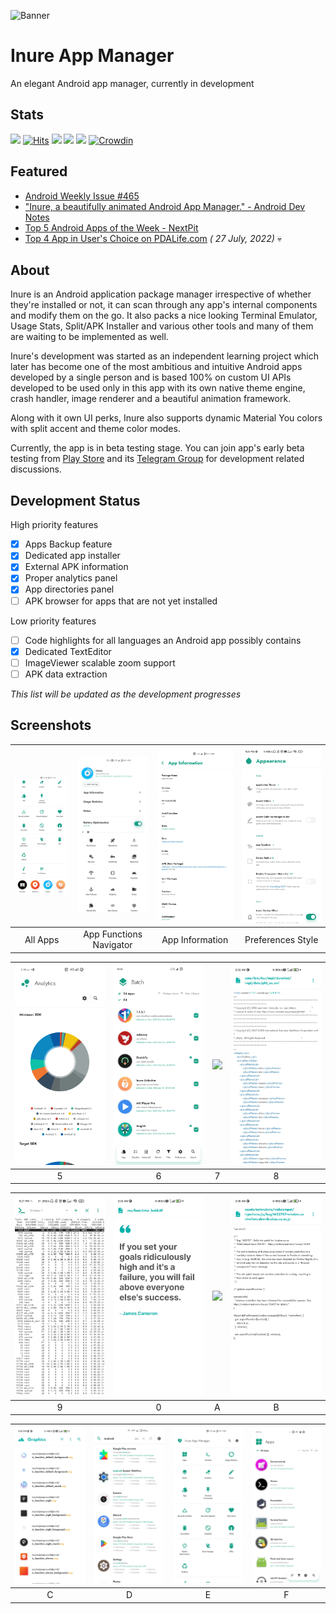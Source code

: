 ![Banner](https://github.com/Hamza417/Inure/raw/master/screenshots/banner.png)

# Inure App Manager

An elegant Android app manager, currently in development

## Stats

![](https://img.shields.io/tokei/lines/github/Hamza417/Inure?color=orange&label=Total%20Lines&logo=kotlin&logoColor=white)
[![Hits](https://hits.seeyoufarm.com/api/count/incr/badge.svg?url=https%3A%2F%2Fgithub.com%2FHamza417%2FInure&count_bg=%239A3DC8&title_bg=%23555555&icon=tencentweibo.svg&icon_color=%23E7E7E7&title=Total+Visits&edge_flat=false)](https://hits.seeyoufarm.com)
![](https://img.shields.io/github/repo-size/Hamza417/Inure?color=teal&label=Size)
![](https://img.shields.io/github/languages/count/Hamza417/Inure?color=white&label=Languages)
![](https://img.shields.io/github/license/Hamza417/Inure?color=red&label=License)
[![Crowdin](https://badges.crowdin.net/inure/localized.svg)](https://crowdin.com/project/inure)

## Featured

- [Android Weekly Issue #465](https://androidweekly.net/issues/issue-465)
- ["Inure, a beautifully animated Android App Manager." - Android Dev Notes](https://twitter.com/androiddevnotes/status/1389111968670179340)
- [Top 5 Android Apps of the Week - NextPit](https://www.nextpit.com/apps-of-the-week-51-2021)
- [Top 4 App in User's Choice on PDALife.com](https://pdalife.com/android/sistemnye/sort-by/popular/) _(
  27 July, 2022)_ 💀

## About

Inure is an Android application package manager irrespective of whether they're installed or not, it
can scan through any app's internal components and modify them on the go. It also packs a nice
looking Terminal Emulator, Usage Stats, Split/APK Installer and various other tools and many of them
are waiting to be implemented as well.

Inure's development was started as an independent learning project which later has become one of the
most ambitious and intuitive Android apps developed by a single person and is based 100% on custom
UI APIs developed to be used only in this app with its own native theme engine, crash handler, image
renderer and a beautiful animation framework.

Along with it own UI perks, Inure also supports dynamic Material You colors with split accent and
theme color modes.

Currently, the app is in beta testing stage. You can join app's early beta testing
from [Play Store](https://play.google.com/store/apps/details?id=app.simple.inure) and
its [Telegram Group](https://t.me/inure_app_manager) for development related discussions.

## Development Status

High priority features

- [x] Apps Backup feature
- [x] Dedicated app installer
- [x] External APK information
- [x] Proper analytics panel
- [x] App directories panel
- [ ] APK browser for apps that are not yet installed

Low priority features

- [ ] Code highlights for all languages an Android app possibly contains
- [x] Dedicated TextEditor
- [ ] ImageViewer scalable zoom support
- [ ] APK data extraction

*This list will be updated as the development progresses*

## Screenshots

| <img src="https://github.com/Hamza417/Inure/blob/master/screenshots/01.png" width="100%"> | <img src="https://github.com/Hamza417/Inure/blob/master/screenshots/03.png" width="100%"> | <img src="https://github.com/Hamza417/Inure/blob/master/screenshots/04.png" width="100%"> | <img src="https://github.com/Hamza417/Inure/blob/master/screenshots/06.jpg" width="100%"> |
|:-----------------------------------------------------------------------------------------:|:-----------------------------------------------------------------------------------------:|:-----------------------------------------------------------------------------------------:|:-----------------------------------------------------------------------------------------:|
|                                         All Apps                                          |                                  App Functions Navigator                                  |                                      App Information                                      |                                     Preferences Style                                     |

| <img src="https://github.com/Hamza417/Inure/blob/master/screenshots/15.png" width="100%"> | <img src="https://github.com/Hamza417/Inure/blob/master/screenshots/07.png" width="100%"> | <img src="https://github.com/Hamza417/Inure/blob/master/screenshots/05.jpg" width="100%"> | <img src="https://github.com/Hamza417/Inure/blob/master/screenshots/08.jpg" width="100%"> |
|:-----------------------------------------------------------------------------------------:|:-----------------------------------------------------------------------------------------:|:-----------------------------------------------------------------------------------------:|:-----------------------------------------------------------------------------------------:|
|                                             5                                             |                                             6                                             |                                             7                                             |                                             8                                             |

| <img src="https://github.com/Hamza417/Inure/blob/master/screenshots/02.jpg" width="100%"> | <img src="https://github.com/Hamza417/Inure/blob/master/screenshots/09.jpg" width="100%"> | <img src="https://github.com/Hamza417/Inure/blob/master/screenshots/10.jpg" width="100%"> | <img src="https://github.com/Hamza417/Inure/blob/master/screenshots/11.jpg" width="100%"> |
|:-----------------------------------------------------------------------------------------:|:-----------------------------------------------------------------------------------------:|:-----------------------------------------------------------------------------------------:|:-----------------------------------------------------------------------------------------:|
|                                             9                                             |                                             0                                             |                                             A                                             |                                             B                                             |

| <img src="https://github.com/Hamza417/Inure/blob/master/screenshots/12.jpg" width="100%"> | <img src="https://github.com/Hamza417/Inure/blob/master/screenshots/13.png" width="100%"> | <img src="https://github.com/Hamza417/Inure/blob/master/screenshots/00.png" width="100%"> | <img src="https://github.com/Hamza417/Inure/blob/master/screenshots/14.png" width="100%"> |
|:-----------------------------------------------------------------------------------------:|:-----------------------------------------------------------------------------------------:|:-----------------------------------------------------------------------------------------:|:-----------------------------------------------------------------------------------------:|
|                                             C                                             |                                             D                                             |                                             E                                             |                                             F                                             |



